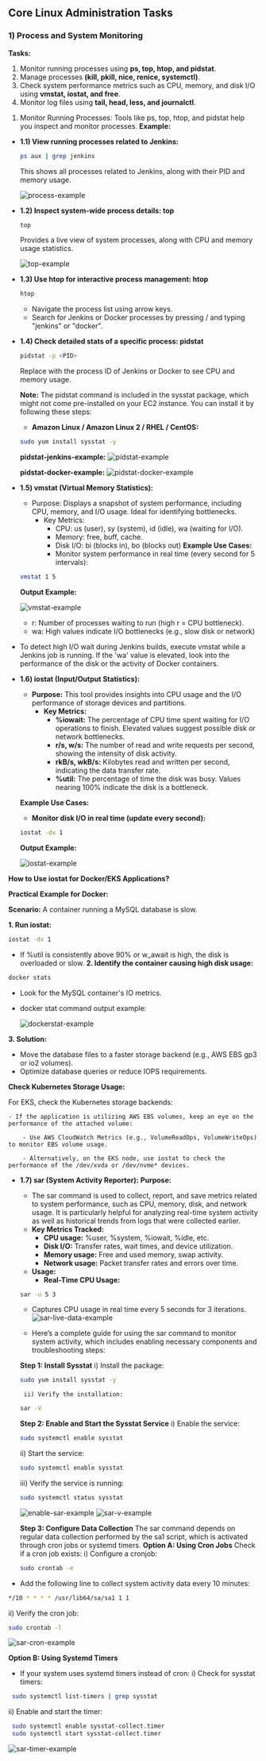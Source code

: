 ## Core Linux Administration Tasks

### 1) Process and System Monitoring
**Tasks:**
1) Monitor running processes using **ps, top, htop, and pidstat**.
2) Manage processes **(kill, pkill, nice, renice, systemctl)**.
3) Check system performance metrics such as CPU, memory, and disk I/O using **vmstat, iostat, and free**.
4) Monitor log files using **tail, head, less, and journalctl**.

1. Monitor Running Processes:
Tools like ps, top, htop, and pidstat help you inspect and monitor processes.
**Example:**
- **1.1) View running processes related to Jenkins:**
  ```bash
  ps aux | grep jenkins
  ```
  This shows all processes related to Jenkins, along with their PID and memory usage.

  ![process-example](./images/ps.png)

- **1.2) Inspect system-wide process details: top**
  ```bash
  top
  ```
  Provides a live view of system processes, along with CPU and memory usage statistics.

  ![top-example](./images/top.png)

- **1.3) Use htop for interactive process management: htop**
  ```bash
  htop
  ```
  - Navigate the process list using arrow keys.
  - Search for Jenkins or Docker processes by pressing / and typing "jenkins" or "docker".

- **1.4) Check detailed stats of a specific process: pidstat**
  ```bash
  pidstat -p <PID>
  ```
   Replace <PID> with the process ID of Jenkins or Docker to see CPU and memory usage.
  
  **Note:**
  The pidstat command is included in the sysstat package, which might not come pre-installed on your EC2 instance.
  You can install it by following these steps:
  
  - **Amazon Linux / Amazon Linux 2 / RHEL / CentOS:**
  ```bash
  sudo yum install sysstat -y
  ```
  **pidstat-jenkins-example:**
   ![pidstat-example](./images/pidstat.png)

  **pidstat-docker-example:**
   ![pidstat-docker-example](./images/pidstat-docker.png)

- **1.5) vmstat (Virtual Memory Statistics):**
    - Purpose: Displays a snapshot of system performance, including CPU, memory, and I/O usage. Ideal for identifying bottlenecks.
      - Key Metrics:
        - CPU: us (user), sy (system), id (idle), wa (waiting for I/O).
        - Memory: free, buff, cache.
        - Disk I/O: bi (blocks in), bo (blocks out)
  **Example Use Cases:**
        - Monitor system performance in real time (every second for 5 intervals):
  ```bash
  vmstat 1 5
  ```
  **Output Example:**

  ![vmstat-example](./images/vmstat.png)

  - r: Number of processes waiting to run (high r = CPU bottleneck).
  - wa: High values indicate I/O bottlenecks (e.g., slow disk or network)
- To detect high I/O wait during Jenkins builds, execute vmstat while a Jenkins job is running. If the 'wa' value is elevated, look into the performance of the disk or the activity of Docker containers.

- **1.6) iostat (Input/Output Statistics):**
    - **Purpose:** This tool provides insights into CPU usage and the I/O performance of storage devices and partitions.
        - **Key Metrics:**
          - **%iowait:** The percentage of CPU time spent waiting for I/O operations to finish. Elevated values suggest possible disk or network bottlenecks.
          - **r/s, w/s:** The number of read and write requests per second, showing the intensity of disk activity.
          - **rkB/s, wkB/s:** Kilobytes read and written per second, indicating the data transfer rate.
          - **%util:** The percentage of time the disk was busy. Values nearing 100% indicate the disk is a bottleneck.

  **Example Use Cases:**
  - **Monitor disk I/O in real time (update every second):**
  ```bash
  iostat -dx 1
  ```
   **Output Example:**

  ![iostat-example](./images/iostat.png)

**How to Use iostat for Docker/EKS Applications?**

  **Practical Example for Docker:**
  
  **Scenario:** A container running a MySQL database is slow.
  
  **1. Run iostat:**
  ```bash
  iostat -dx 1
  ```
  - If %util is consistently above 90% or w_await is high, the disk is overloaded or slow.
  **2. Identify the container causing high disk usage:**
    
  ```bash
  docker stats
  ```
 - Look for the MySQL container's IO metrics.
  - docker stat command output example:
    
     ![dockerstat-example](./images/dockerstat.png)
    

  **3. Solution:**
  - Move the database files to a faster storage backend (e.g., AWS EBS gp3 or io2 volumes).
  - Optimize database queries or reduce IOPS requirements.

 **Check Kubernetes Storage Usage:**

  For EKS, check the Kubernetes storage backends:
  
    - If the application is utilizing AWS EBS volumes, keep an eye on the performance of the attached volume:
    
        - Use AWS CloudWatch Metrics (e.g., VolumeReadOps, VolumeWriteOps) to monitor EBS volume usage.
        
        - Alternatively, on the EKS node, use iostat to check the performance of the /dev/xvda or /dev/nvme* devices.

- **1.7) sar (System Activity Reporter):**
    **Purpose:**
    - The sar command is used to collect, report, and save metrics related to system performance, such as CPU, memory, disk, and network usage. It is 
      particularly helpful for analyzing real-time system activity as well as historical trends from logs that were collected earlier.
    - **Key Metrics Tracked:**
        - **CPU usage:** %user, %system, %iowait, %idle, etc.
        - **Disk I/O:** Transfer rates, wait times, and device utilization.
        - **Memory usage:** Free and used memory, swap activity.
        - **Network usage:** Packet transfer rates and errors over time.
    - **Usage:**
        - **Real-Time CPU Usage:**
  ```bash
  sar -u 5 3
  ```
  - Captures CPU usage in real time every 5 seconds for 3 iterations.
     ![sar-live-data-example](./images/sar-live-data.png)
    
  
   - Here’s a complete guide for using the sar command to monitor system activity, which includes enabling necessary components and troubleshooting steps:

   **Step 1: Install Sysstat**
       i) Install the package:
  ```bash
  sudo yum install sysstat -y
  ```
       ii) Verify the installation:
  ```bash
  sar -V
  ```
  **Step 2: Enable and Start the Sysstat Service**
  i) Enable the service:
  ```bash
  sudo systemctl enable sysstat
  ```
  ii) Start the service:
  ```bash
  sudo systemctl enable sysstat
  ```
  iii) Verify the service is running:
  ```bash
  sudo systemctl status sysstat
  ```

  ![enable-sar-example](./images/enable-sar.png)
  ![sar-v-example](./images/sar-v.png)

  **Step 3: Configure Data Collection**
  The sar command depends on regular data collection performed by the sa1 script, which is activated through cron jobs or systemd timers.
  **Option A: Using Cron Jobs**
  Check if a cron job exists:
  i) Configure a cronjob:
  ```bash
  sudo crontab -e
  ```
 - Add the following line to collect system activity data every 10 minutes:
  ```bash
  */10 * * * * /usr/lib64/sa/sa1 1 1
  ```
  ii) Verify the cron job:
  ```bash
  sudo crontab -l
  ```
  ![sar-cron-example](./images/sar-cron.png)

  **Option B: Using Systemd Timers**
  - If your system uses systemd timers instead of cron:
  i) Check for sysstat timers:
 ```bash
  sudo systemctl list-timers | grep sysstat
  ```
 ii) Enable and start the timer:
 ```bash
  sudo systemctl enable sysstat-collect.timer
  sudo systemctl start sysstat-collect.timer
  ```
  ![sar-timer-example](./images/sar-timer.png)
